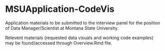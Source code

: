 # MSUApplication-CodeVis
Application materials to be submitted to the interview panel for the position of Data Manager/Scientist at Montana State University. 

Relevent materials (requested data visuals and working code examples) may be found/accessed through Overview.Rmd file.
